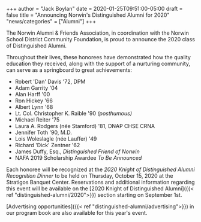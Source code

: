 +++
author = "Jack Boylan"
date = 2020-01-25T09:51:00-05:00
draft = false
title = "Announcing Norwin's Distinguished Alumni for 2020"
"news/categories" = ["Alumni"]
+++

The Norwin Alumni & Friends Association, in coordination with the Norwin School District Community Foundation, is proud to announce the 2020 class of Distinguished Alumni.<!--more-->

Throughout their lives, these honorees have demonstrated how the quality education they received, along with the support of a nurturing community, can serve as a springboard to great achievements:

* Robert 'Dan' Davis &#39;72, DPM
* Adam Garrity &#39;04
* Alan Harff &#39;00
* Ron Hickey &#39;66
* Albert Lynn &#39;68
* Lt. Col. Christopher K. Raible &#39;90 *(posthumous)*
* Michael Reiter &#39;75
* Laura A. Rodgers (née Stamford) &#39;81, DNAP CHSE CRNA
* Jennifer Toth &#39;90, M.D.
* Lois Woleslagle (née Lauffer) &#39;49
* Richard 'Dick' Zentner &#39;62
* James Duffy, Esq., *Distinguished Friend of Norwin* 
* NAFA 2019 Scholarship Awardee *To Be Announced*

Each honoree will be recognized at the *2020 Knight of Distinguished Alumni Recognition Dinner* to be held on Thursday, October 15, 2020 at the Stratigos Banquet Center. Reservations and additional information regarding this event will be available on the [2020 Knight of Distinguished Alumni]({{< ref "distinguished-alumni/2020">}}) section starting on September 1st.

[Advertising opportunities]({{< ref "distinguished-alumni/advertising">}}) in our program book are also available for this year's event.
